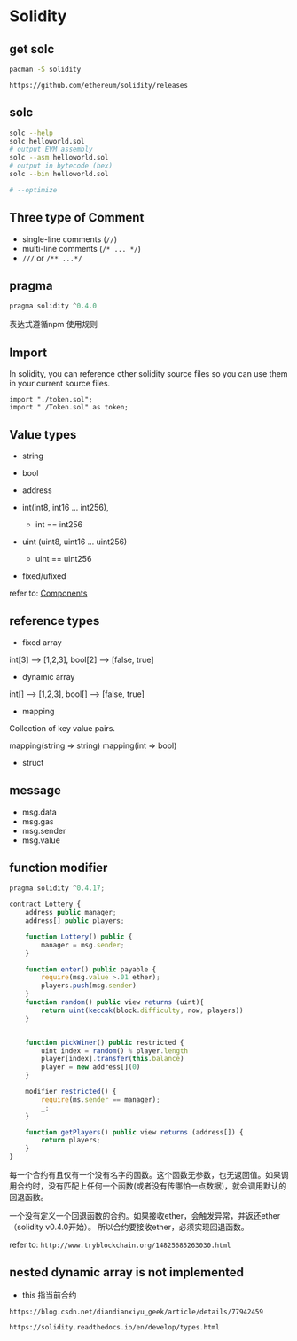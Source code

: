 # Solidity

## get solc

``` sh
pacman -S solidity
```

`https://github.com/ethereum/solidity/releases`

## solc

``` sh
solc --help
solc helloworld.sol
# output EVM assembly
solc --asm helloworld.sol
# output in bytecode (hex)
solc --bin helloworld.sol

# --optimize
```

## Three type of Comment

- single-line comments (`//`)
- multi-line comments (`/* ... */`)
- `///` or `/** ...*/`

## pragma

``` js
pragma solidity ^0.4.0
```

表达式遵循npm 使用规则

## Import

 In solidity, you can reference other solidity source files so you can use them in your current source files.

``` sol
import "./token.sol";
import "./Token.sol" as token;
```

## Value types

- string
- bool
- address
- int(int8, int16 ... int256),

  - int == int256

- uint (uint8, uint16 ... uint256)
  
  - uint == uint256
  
- fixed/ufixed

refer to: [Components](ttps://soliditylang.com/documentation/language-specifications.html)

## reference types

- fixed array

int[3] --> [1,2,3], bool[2] --> [false, true]

- dynamic array

int[] --> [1,2,3], bool[] --> [false, true]

- mapping

Collection of key value pairs.

mapping(string => string)
mapping(int => bool)

- struct

## message

- msg.data
- msg.gas
- msg.sender
- msg.value

## function modifier

``` js
pragma solidity ^0.4.17;

contract Lottery {
    address public manager;
    address[] public players;

    function Lottery() public {
        manager = msg.sender;
    }

    function enter() public payable {
        require(msg.value >.01 ether);
        players.push(msg.sender)
    }
    function random() public view returns (uint){
        return uint(keccak(block.difficulty, now, players))
    }


    function pickWiner() public restricted {
        uint index = random() % player.length
        player[index].transfer(this.balance)
        player = new address[](0)
    }

    modifier restricted() {
        require(ms.sender == manager);
        _;
    }

    function getPlayers() public view returns (address[]) {
        return players;
    }
}
```

每一个合约有且仅有一个没有名字的函数。这个函数无参数，也无返回值。如果调用合约时，没有匹配上任何一个函数(或者没有传哪怕一点数据)，就会调用默认的回退函数。

一个没有定义一个回退函数的合约。如果接收ether，会触发异常，并返还ether（solidity v0.4.0开始）。
所以合约要接收ether，必须实现回退函数。

refer to: `http://www.tryblockchain.org/14825685263030.html`

## nested dynamic array is not implemented

- this  指当前合约

`https://blog.csdn.net/diandianxiyu_geek/article/details/77942459`

`https://solidity.readthedocs.io/en/develop/types.html`